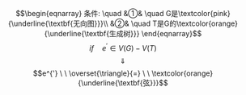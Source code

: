 $$\begin{eqnarray}
条件: \quad
&①& \quad G是\textcolor{pink}{\underline{\textbf{无向图}}}\\
&②& \quad T是G的\textcolor{orange}{\underline{\textbf{生成树}}}
\end{eqnarray}$$
$$if \quad e^{'} \in V(G)-V(T)$$
$$\quad \Downarrow \quad $$
$$e^{'}  \ \  \overset{\triangle}{=} \ \ \textcolor{orange}{\underline{\textbf{弦}}}$$

